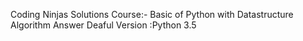 Coding Ninjas Solutions 
Course:-
Basic of Python with Datastructure Algorithm Answer
Deaful Version :Python 3.5

